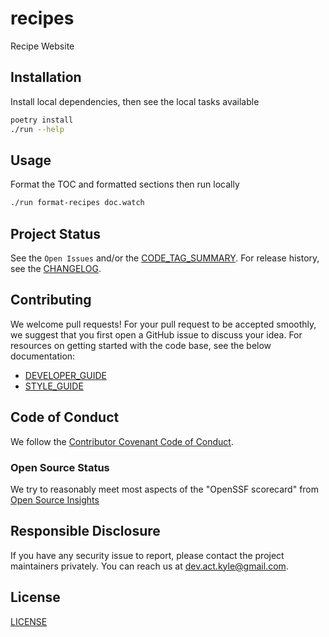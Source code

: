 # recipes

Recipe Website

## Installation

Install local dependencies, then see the local tasks available

```sh
poetry install
./run --help
```

## Usage

Format the TOC and formatted sections then run locally

```sh
./run format-recipes doc.watch
```

## Project Status

See the `Open Issues` and/or the [CODE_TAG_SUMMARY]. For release history, see the [CHANGELOG].

## Contributing

We welcome pull requests! For your pull request to be accepted smoothly, we suggest that you first open a GitHub issue to discuss your idea. For resources on getting started with the code base, see the below documentation:

- [DEVELOPER_GUIDE]
- [STYLE_GUIDE]

## Code of Conduct

We follow the [Contributor Covenant Code of Conduct][contributor-covenant].

### Open Source Status

We try to reasonably meet most aspects of the "OpenSSF scorecard" from [Open Source Insights](https://deps.dev/pypi/recipes)

## Responsible Disclosure

If you have any security issue to report, please contact the project maintainers privately. You can reach us at [dev.act.kyle@gmail.com](mailto:dev.act.kyle@gmail.com).

## License

[LICENSE]

[changelog]: https://recipes.kyleking.me/docs/CHANGELOG
[code_tag_summary]: https://recipes.kyleking.me/docs/CODE_TAG_SUMMARY
[contributor-covenant]: https://www.contributor-covenant.org
[developer_guide]: https://recipes.kyleking.me/docs/DEVELOPER_GUIDE
[license]: https://github.com/kyleking/recipes/blob/main/LICENSE
[scripts]: https://github.com/kyleking/recipes/blob/main/scripts
[style_guide]: https://recipes.kyleking.me/docs/STYLE_GUIDE
[tests]: https://github.com/kyleking/recipes/blob/main/tests

